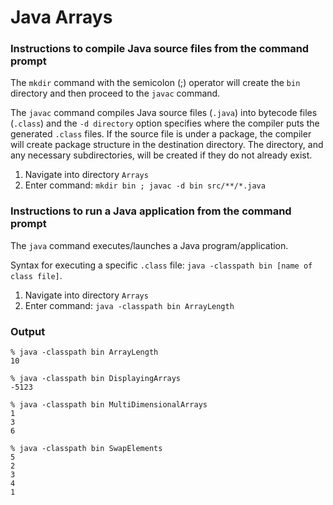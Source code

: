 # Java Arrays


### Instructions to compile Java source files from the command prompt

The `mkdir` command with the semicolon (;) operator will create the `bin` directory and then proceed to the `javac` command.

The `javac` command compiles Java source files (`.java`) into bytecode files (`.class`) and the `-d directory` option specifies where the compiler puts the generated `.class` files. If the source file is under a package, the compiler will create package structure in the destination directory. The directory, and any necessary subdirectories, will be created if they do not already exist.

1. Navigate into directory `Arrays`
2. Enter command: `mkdir bin ; javac -d bin src/**/*.java`


### Instructions to run a Java application from the command prompt

The `java` command executes/launches a Java program/application.

Syntax for executing a specific `.class` file: `java -classpath bin [name of class file]`.

1. Navigate into directory `Arrays`
2. Enter command: `java -classpath bin ArrayLength`


### Output

```
% java -classpath bin ArrayLength
10
```

```
% java -classpath bin DisplayingArrays
-5123
```

```
% java -classpath bin MultiDimensionalArrays
1
3
6
```

```
% java -classpath bin SwapElements
5
2
3
4
1
```
